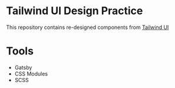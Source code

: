 # Tailwind UI Design Practice

This repository contains re-designed components from [Tailwind UI](https://tailwindui.com)

# Tools

- Gatsby
- CSS Modules
- SCSS
